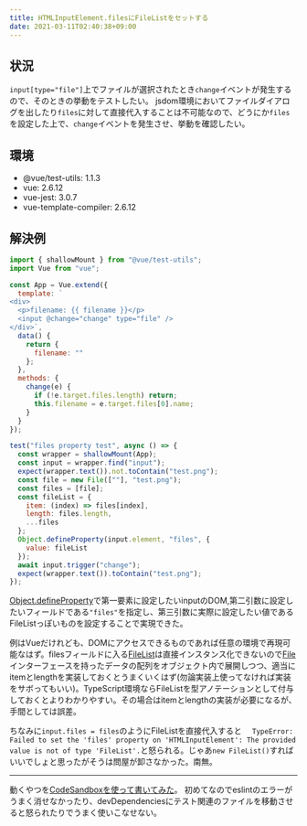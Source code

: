 ```yaml
---
title: HTMLInputElement.filesにFileListをセットする
date: 2021-03-11T02:40:38+09:00
---
```


## 状況
`input[type="file"]`上でファイルが選択されたとき`change`イベントが発生するので、そのときの挙動をテストしたい。
jsdom環境においてファイルダイアログを出したり`files`に対して直接代入することは不可能なので、どうにか`files`を設定した上で、`change`イベントを発生させ、挙動を確認したい。

## 環境

- @vue/test-utils: 1.1.3
- vue: 2.6.12
- vue-jest: 3.0.7
- vue-template-compiler: 2.6.12


## 解決例

```js
import { shallowMount } from "@vue/test-utils";
import Vue from "vue";

const App = Vue.extend({
  template: `
<div>
  <p>filename: {{ filename }}</p>
  <input @change="change" type="file" />
</div>`,
  data() {
    return {
      filename: ""
    };
  },
  methods: {
    change(e) {
      if (!e.target.files.length) return;
      this.filename = e.target.files[0].name;
    }
  }
});

test("files property test", async () => {
  const wrapper = shallowMount(App);
  const input = wrapper.find("input");
  expect(wrapper.text()).not.toContain("test.png");
  const file = new File([""], "test.png");
  const files = [file];
  const fileList = {
    item: (index) => files[index],
    length: files.length,
    ...files
  };
  Object.defineProperty(input.element, "files", {
    value: fileList
  });
  await input.trigger("change");
  expect(wrapper.text()).toContain("test.png");
});
```

[Object.defineProperty](https://developer.mozilla.org/ja/docs/Web/JavaScript/Reference/Global_Objects/Object/defineProperty)で第一要素に設定したいinputのDOM,第二引数に設定したいフィールドである`"files"`を指定し、第三引数に実際に設定したい値であるFileListっぽいものを設定することで実現できた。

例はVueだけれども、DOMにアクセスできるものであれば任意の環境で再現可能なはず。filesフィールドに入る[FileList](https://developer.mozilla.org/ja/docs/Web/API/FileList)は直接インスタンス化できないので[File](https://developer.mozilla.org/ja/docs/Web/API/File)インターフェースを持ったデータの配列をオブジェクト内で展開しつつ、適当にitemとlengthを実装しておくとうまくいくはず(勿論実装上使ってなければ実装をサボってもいい)。TypeScript環境ならFileListを型アノテーションとして付与しておくとよりわかりやすい。その場合はitemとlengthの実装が必要になるが、手間としては誤差。

ちなみに`input.files = files`のようにFileListを直接代入すると `  TypeError: Failed to set the 'files' property on 'HTMLInputElement': The provided value is not of type 'FileList'.`と怒られる。じゃあ`new FileList()`すればいいでしょと思ったがそうは問屋が卸さなかった。南無。

---

動くやつを[CodeSandboxを使って書いてみた](https://codesandbox.io/s/files-property-test-jest-h7sj0?file=/App.test.js)。 初めてなのでeslintのエラーがうまく消せなかったり、devDependenciesにテスト関連のファイルを移動させると怒られたりでうまく使いこなせない。
